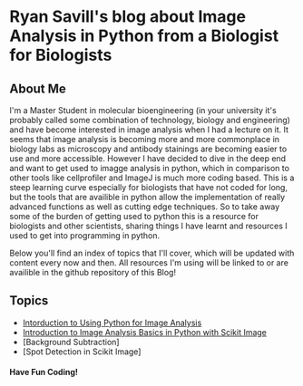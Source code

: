 # Ryan Savill's blog about Image Analysis in Python from a Biologist for Biologists
## About Me
I'm a Master Student in molecular bioengineering (in your university it's probably called some combination of technology, biology and engineering) and have become interested in image analysis when I had a lecture on it. It seems that image analysis is becoming more and more commonplace in biology labs as microscopy and antibody stainings are becoming easier to use and more accessible. However I have decided to dive in the deep end and want to get used to imagge analysis in python, which in comparison to other tools like cellprofiler and ImageJ is much more coding based. This is a steep learning curve especially for biologists that have not coded for long, but the tools that are availible in python allow the implementation of really advanced functions as well as cutting edge techniques. So to take away some of the burden of getting used to python this is a resource for biologists and other scientists, sharing things I have learnt and resources I used to get into programming in python.

Below you'll find an index of topics that I'll cover, which will be updated with content every now and then. All resources I'm using will be linked to or are availible in the github repository of this Blog!

## Topics
* [Intorduction to Using Python for Image Analysis](https://biapol.github.io/blog/rs_Introduction_to_Python)
* [Introduction to Image Analysis Basics in Python with Scikit Image](https://biapol.github.io/blog/rs_Intro_to_img_analysis_skimage)
* [Background Subtraction]
* [Spot Detection in Scikit Image]
#### Have Fun Coding!